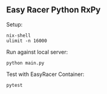 Easy Racer Python RxPy
----------------------

Setup:
```
nix-shell
ulimit -n 16000
```

Run against local server:
```
python main.py
```

Test with EasyRacer Container:
```
pytest
```
